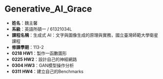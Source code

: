 # Generative_AI_Grace

- **姓名**：魏主馨
- **系級**：英語所碩一 / 61321034L
- **課程名稱**：生成式 AI：文字與圖像生成的原理與實務，國立臺灣師範大學衛星課程
- **修課學期**：113-2
- **0218 HW1**：製作一函數圖形
- **0225 HW2**：設計自己的神經網路
- **0304 HW3**：GAN模型操作分析
- **0311 HW4**：建立自己的Benchmarks
